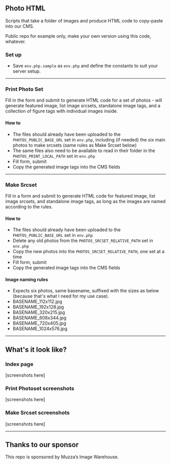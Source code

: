 ## Photo HTML

Scripts that take a folder of images and produce HTML code to copy-paste into our CMS.

Public repo for example only, make your own version using this code, whatever.

### Set up
- Save `env.php.sample` as `env.php` and define the constants to suit your server setup.

---

### Print Photo Set

Fill in the form and submit to generate HTML code for a set of photos - will generate featured image, list image srcsets, standalone image tags, and a collection of figure tags with individual images inside.

#### How to
- The files should already have been uploaded to the `PHOTOS_PUBLIC_BASE_URL` set in `env.php`, including (if needed) the six main photos to make srcsets (same rules as Make Srcset below)
- The same files also need to be available to read in their folder in the `PHOTOS_PRINT_LOCAL_PATH` set in `env.php`
- Fill form, submit
- Copy the generated image tags into the CMS fields

---

### Make Srcset

Fill in a form and submit to generate HTML code for featured image, list image srcsets, and standalone image tags, as long as the images are named according to the rules.

#### How to

- The files should already have been uploaded to the `PHOTOS_PUBLIC_BASE_URL` set in `env.php`
- Delete any old photos from the `PHOTOS_SRCSET_RELATIVE_PATH` set in `env.php`
- Copy the new photos into the `PHOTOS_SRCSET_RELATIVE_PATH`, one set at a time
- Fill form, submit
- Copy the generated image tags into the CMS fields

#### Image naming rules

- Expects six photos, same basename, suffixed with the sizes as below (because that's what I need for my use case).
- BASENAME_112x112.jpg
- BASENAME_192x128.jpg
- BASENAME_320x215.jpg
- BASENAME_608x344.jpg
- BASENAME_720x405.jpg
- BASENAME_1024x576.jpg

---

## What's it look like?

### Index page

[screenshots here]

### Print Photoset screenshots

[screenshots here]

### Make Srcset screenshots

[screenshots here]

---

## Thanks to our sponsor

This repo is sponsored by Muzza’s Image Warehouse.